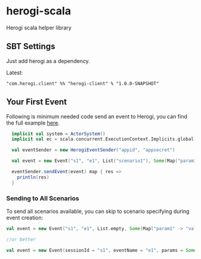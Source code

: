 # herogi-scala
Herogi scala helper library

## SBT Settings

Just add herogi as a dependency.

Latest:

```
"com.herogi.client" %% "herogi-client" % "1.0.0-SNAPSHOT"
```

## Your First Event

Following is minimum needed code send an event to Herogi, you can find the full example [here](https://github.com/Herogi/herogi-scala/blob/master/src/test/scala/com/herogi/client/EventSenderSpec.scala).

```scala
  implicit val system = ActorSystem()
  implicit val ec = scala.concurrent.ExecutionContext.Implicits.global

  val eventSender = new HerogiEventSender("appid", "appsecret")

  val event = new Event("s1", "e1", List("scenario1"), Some(Map("param1" -> "value1")))

  eventSender.sendEvent(event) map { res =>
    println(res)
  }

```

### Sending to All Scenarios
To send all scenarios available, you can skip to scenario specifying during event creation:

```scala
val event = new Event("s1", "e1", List.empty, Some(Map("param1" -> "value1")))

//or better

val event = new Event(sessionId = "s1", eventName = "e1", params = Some(Map("param1" -> "value1")))

```
